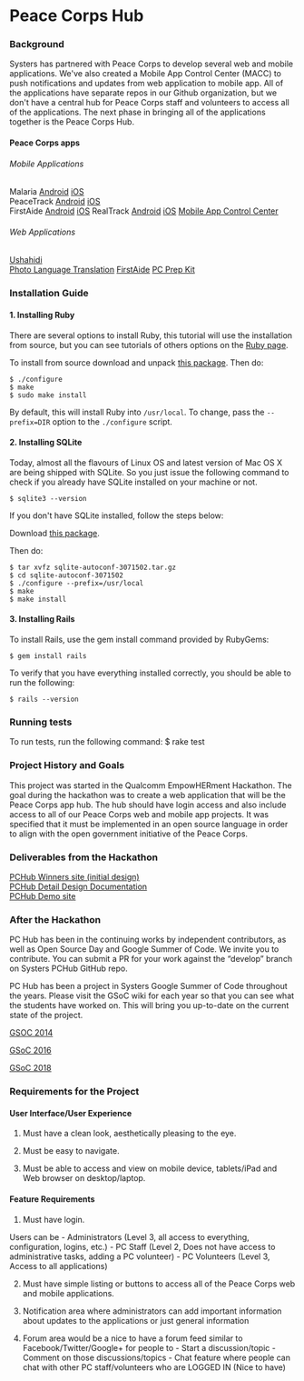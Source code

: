 # Peace Corps Hub

### Background

Systers has partnered with Peace Corps to develop several web and mobile applications. We've also created a Mobile App Control Center (MACC) to push notifications and updates from web application to mobile app. All of the applications have separate repos in our Github organization, but we don't have a central hub for Peace Corps staff and volunteers to access all of the applications. The next phase in bringing all of the applications together is the Peace Corps Hub.

#### Peace Corps apps

###### Mobile Applications
Malaria [Android](https://github.com/systers/malaria-app-android) [iOS](https://github.com/systers/malaria-app-ios)  
PeaceTrack [Android](https://github.com/systers/peacetrack-android) [iOS](https://github.com/systers/peacetrack-ios)  
FirstAide [Android](https://github.com/systers/FirstAide-Android) [iOS](https://github.com/systers/FirstAide-iOS)
RealTrack [Android](https://github.com/systers/realtrack-android) [iOS](https://github.com/systers/realtrack-ios)
[Mobile App Control Center](https://github.com/systers/app-web-server)

###### Web Applications
[Ushahidi](https://github.com/systers/crowdmap)  
[Photo Language Translation](https://github.com/systers/language-translation)
[FirstAide](https://github.com/systers/FirstAide-web)
[PC Prep Kit](https://github.com/systers/PC-Prep-Kit)

### Installation Guide

#### 1. Installing Ruby

There are several options to install Ruby, this tutorial will use the installation from source, but you can see tutorials of others options on the [Ruby page](https://www.ruby-lang.org/pt/documentation/installation/).

To install from source download and unpack [this package](https://cache.ruby-lang.org/pub/ruby/2.3/ruby-2.3.1.tar.gz).
Then do:

    $ ./configure
    $ make
    $ sudo make install
    
By default, this will install Ruby into `/usr/local`. To change, pass the `--prefix=DIR` option to the `./configure` script.

#### 2. Installing SQLite

Today, almost all the flavours of Linux OS and latest version of Mac OS X are being shipped with SQLite. So you just issue the following command to check if you already have SQLite installed on your machine or not.

    $ sqlite3 --version

If you don't have SQLite installed, follow the steps below:

Download [this package](http://www.sqlite.org/2016/sqlite-autoconf-3150000.tar.gz).

Then do:

    $ tar xvfz sqlite-autoconf-3071502.tar.gz
    $ cd sqlite-autoconf-3071502
    $ ./configure --prefix=/usr/local
    $ make
    $ make install
    
#### 3. Installing Rails

To install Rails, use the gem install command provided by RubyGems:

    $ gem install rails
    
To verify that you have everything installed correctly, you should be able to run the following:

    $ rails --version

### Running tests
To run tests, run the following command:
    $ rake test

### Project History and Goals

This project was started in the Qualcomm EmpowHERment Hackathon. The goal during the hackathon was to create a web application that will be the Peace Corps app hub. The hub should have login access and also include access to all of our Peace Corps web and mobile app projects. It was specified that it must be implemented in an open source language in order to align with the open government initiative of the Peace Corps.

### Deliverables from the Hackathon
[PCHub Winners site (initial design)](http://devpost.com/software/pchub)  
[PCHub Detail Design Documentation](https://docs.google.com/presentation/d/1D_6P7iuT4En1I_R66iP0-BW9zEIvjs6khLF324Jia-M/edit#slide=id.g5baf8cfec_0_13)  
[PCHub Demo site](http://peacecorpshub.weebly.com/home.html)  

### After the Hackathon
PC Hub has been in the continuing works by independent contributors, as well as Open Source Day and Google Summer of Code. We invite you to contribute. You can submit a PR for your work against the “develop” branch on Systers PCHub GitHub repo.

PC Hub has been a project in Systers Google Summer of Code throughout the years. Please visit the GSoC wiki for each year so that you can see what the students have worked on. This will bring you up-to-date on the current state of the project.

[GSOC 2014](https://github.com/systers/pchub/wiki/GSoC-2014-Vaibhavi-Desai)  

[GSoC 2016](https://github.com/systers/pchub/wiki/GSoC-2016-Izabela-Cardoso-&-Daisy-Nkweteyim) 

[GSoC 2018](https://github.com/systers/pchub/wiki/GSoC-2018-Jerica-Huang)

### Requirements for the Project


#### User Interface/User Experience

1. Must have a clean look, aesthetically pleasing to the eye.

2. Must be easy to navigate.

3. Must be able to access and view on mobile device, tablets/iPad and Web browser on desktop/laptop.


#### Feature Requirements

1. Must have login.

Users can be - Administrators (Level 3, all access to everything, configuration, logins, etc.) - PC Staff (Level 2, Does not have access to administrative tasks, adding a PC volunteer) - PC Volunteers (Level 3, Access to all applications)

2. Must have simple listing or buttons to access all of the Peace Corps web and mobile applications.

3. Notification area where administrators can add important information about updates to the applications or just general information

4. Forum area would be a nice to have a forum feed similar to Facebook/Twitter/Google+ for people to - Start a discussion/topic - Comment on those discussions/topics - Chat feature where people can chat with other PC staff/volunteers who are LOGGED IN (Nice to have)
